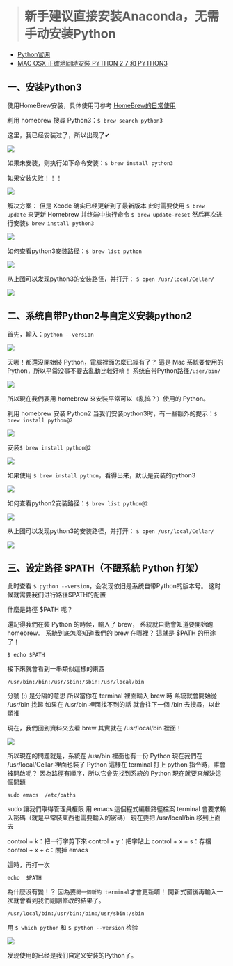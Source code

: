 > # 新手建议直接安装Anaconda，无需手动安装Python

* [Python官网](https://www.python.org)
* [MAC OSX 正確地同時安裝 PYTHON 2.7 和 PYTHON3](https://stringpiggy.hpd.io/mac-osx-python3-dual-install/#step2)

## 一、安装Python3

使用HomeBrew安装，具体使用可参考 [HomeBrew的日常使用](https://www.jianshu.com/p/2fa264b93f06)

利用 homebrew 搜尋 Python3：`$ brew search python3`

这里，我已经安装过了，所以出现了✔

![](meida_Python/001.webp)

如果未安装，则执行如下命令安装：`$ brew install python3`

如果安装失败！！！

![](meida_Python/002.webp)

解决方案：
但是 Xcode 确实已经更新到了最新版本
此时需要使用 `$ brew update` 来更新 Homebrew
并终端中执行命令 `$ brew update-reset`
然后再次进行安装`$ brew install python3`


![](meida_Python/003.webp)


如何查看python3安装路径：`$ brew list python`


![](meida_Python/004.webp)

从上图可以发现python3的安装路径，并打开： `$ open /usr/local/Cellar/`

![](meida_Python/005.webp)



## 二、系统自带Python2与自定义安装python2

首先，輸入：`python --version`

![](meida_Python/0051.webp)

天哪！都還沒開始裝 Python，電腦裡面怎麼已經有了？
這是 Mac 系統要使用的 Python，所以平常没事不要去亂動比較好唷！
系统自带Python路径`/user/bin/`

![](meida_Python/006.webp)

所以現在我們要用 homebrew 來安裝平常可以（亂搞？）使用的 Python。

利用 homebrew 安装 Python2
当我们安装python3时，有一些额外的提示：`$ brew install python@2`

![](meida_Python/007.webp)

安装`$ brew install python@2`

![](meida_Python/008.webp)

如果使用 `$ brew install python`，看得出来，默认是安装的python3

![](meida_Python/009.webp)

如何查看python2安装路径：`$ brew list python@2`

![](meida_Python/010.webp)

从上图可以发现python3的安装路径，并打开： `$ open /usr/local/Cellar/`

![](meida_Python/011.webp)




## 三、设定路径 $PATH（不跟系統 Python 打架）

此时查看 `$ python --version`，会发现依旧是系统自带Python的版本号。
这时候就需要我们进行路径$PATH的配置

什麼是路徑 $PATH 呢？

還記得我們在裝 Python 的時候，輸入了 brew，
系統就自動會知道要開始跑 homebrew。
系統到底怎麼知道我們的 brew 在哪裡？
這就是 $PATH 的用途了！

```
$ echo $PATH
```
接下來就會看到一串類似這樣的東西

```
/usr/bin:/bin:/usr/sbin:/sbin:/usr/local/bin
```


分號 (:) 是分隔的意思
所以當你在 terminal 裡面輸入 brew 時
系統就會開始從 /usr/bin 找起
如果在 /usr/bin 裡面找不到的話
就會往下一個 /bin 去搜尋，以此類推

現在，我們回到資料夾去看
brew 其實就在 /usr/local/bin 裡面！

![](meida_Python/012.webp)


所以現在的問題就是，系統在 /usr/bin 裡面也有一份 Python
現在我們在 /usr/local/Cellar 裡面也裝了 Python
這樣在 terminal 打上 python 指令時，誰會被開啟呢？
因為路徑有順序，所以它會先找到系統的 Python
現在就要來解決這個問題

```
sudo emacs  /etc/paths
```

sudo 讓我們取得管理員權限
用 emacs 這個程式編輯路徑檔案
terminal 會要求輸入密碼（就是平常裝東西也需要輸入的密碼）
現在要把 /usr/local/bin 移到上面去

control + k：把一行字剪下來
control + y：把字貼上
control + x + s：存檔
control + x + c：關掉 emacs

這時，再打一次

```
echo  $PATH
```
為什麼沒有變！？
因為要`開一個新的 terminal`才會更新唷！
開新式窗後再輸入一次就會看到我們剛剛修改的結果了。

```
/usr/local/bin:/usr/bin:/bin:/usr/sbin:/sbin
```

用 `$ which python` 和 `$ python --version` 检验

![](meida_Python/013.webp)

发现使用的已经是我们自定义安装的Python了。
